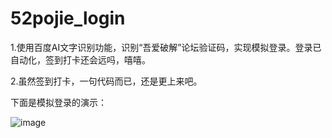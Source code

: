 # 52pojie_login
1.使用百度AI文字识别功能，识别“吾爱破解”论坛验证码，实现模拟登录。登录已自动化，签到打卡还会远吗，嘻嘻。

2.虽然签到打卡，一句代码而已，还是更上来吧。

下面是模拟登录的演示：


![image](https://github.com/hfxjd9527/52pojie_login/blob/master/pojie.gif)
